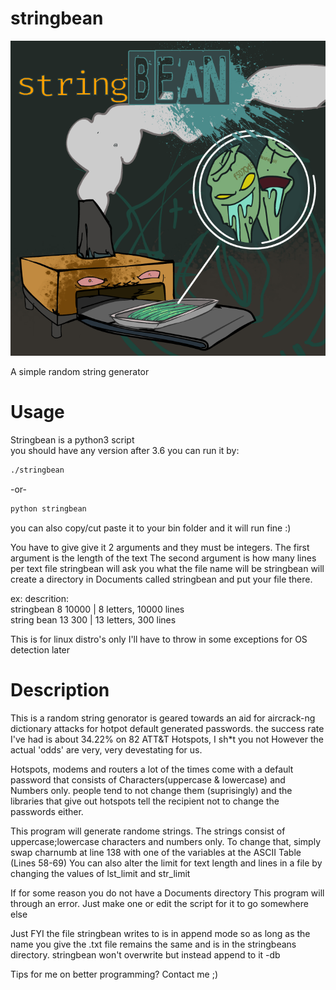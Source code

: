 # stringbean
![alt text](https://github.com/dirtybrie/stringbean/blob/%7Bdirt%7D/img/stringbean.png?raw=true)

A simple random string generator

# Usage
Stringbean is a python3 script<br/>
you should have any version after 3.6
you can run it by:<br/>

```bash
./stringbean
```
-or-
```bash
python stringbean
```
you can also copy/cut paste it to your bin folder and it will run fine :)

You have to give give it 2 arguments and they must be integers.
The first argument is the length of the text
The second argument is how many lines per text file
stringbean will ask you what the file name will be
stringbean will create a directory in Documents called stringbean
and put your file there.

ex:                    descrition:<br/>
stringbean 8 10000   | 8 letters, 10000 lines<br/>
string bean 13 300   | 13 letters, 300 lines<br/>

This is for linux distro's only
I'll have to throw in some exceptions for OS detection later

# Description
This is a random string genorator is geared towards an aid for aircrack-ng 
dictionary attacks for hotpot default generated passwords.
the success rate I've had is about 34.22% on 82 ATT&T Hotspots, I sh*t you not
However the actual 'odds' are very, very devestating for us.
 
Hotspots, modems and routers a lot of the times come with a default password that 
consists of Characters(uppercase & lowercase) and Numbers only. people tend to not
change them (suprisingly) and the libraries that give out hotspots tell the recipient 
not to change the passwords either.
 
This program will generate randome strings.
The strings consist of uppercase;lowercase characters and numbers only. 
To change that, simply swap charnumb at line 138 with one of the variables at the 
ASCII Table (Lines 58-69)
You can also alter the limit for text length and lines in a file
by changing the values of lst_limit and str_limit

If for some reason you do not have a Documents directory
This program will through an error. Just make one
or edit the script for it to go somewhere else

Just FYI the file stringbean writes to is in append mode so as long
as the name you give the .txt file remains the same and is in the
stringbeans directory.
stringbean won't overwrite but instead append to it
-db

Tips for me on better programming? Contact me ;)

